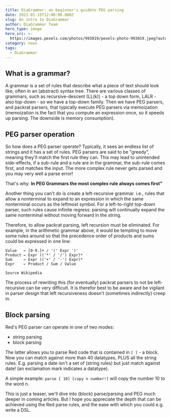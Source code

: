 ```yaml
---
title: DiaGrammar: an beginner's guideto PEG parsing
date: 2021-01-15T12:00:00.000Z
slug: An intro to DiaGrammar
author: DiaGrammar Team
hero_type: image
hero_src: >-
  https://images.pexels.com/photos/993019/pexels-photo-993019.jpeg?auto=compress&cs=tinysrgb&h=650&w=940
category: news
tags:
  - DiaGrammar
---
```

## What is a grammar?

A grammar is a set of rules that describe what a piece of text should look like, often
in an (abstract) syntax tree. There are various classes of grammars, such as 
recursive-descent (LL(k)) - a top down form, LALR - also top-down - so we have a top-down family.
Then we have PEG parsers, and packrat parsers, that typically execute PEG parsers via memoization
(memoization is the fact that you compute an expression once, so it speeds up parsing. The downside
is memory consumption).

## PEG parser operation

So how does a PEG parser operate? Typically, it sees an endless list of strings and it has a set 
of rules. PEG parsers are said to be "greedy", meaning they'll match the first rule they can.
This may lead to unintended side-effects, if a sub-rule and a rule are in the grammar, the sub-rule
comes first, and matches the input. The more complex rule never gets parsed and you may very 
well a parse error! 

That's why:
**In PEG Grammars the most complex rule always comes first"**

Another thing you can't do is create a left-recursive grammar. i.e., rules that allow a nonterminal to expand to an expression in which the same nonterminal occurs as the leftmost symbol. For a left-to-right top-down parser, such rules cause infinite regress: parsing will continually expand the same nonterminal without moving forward in the string.

Therefore, to allow packrat parsing, left recursion must be eliminated. For example, in the arithmetic grammar above, it would be tempting to move some rules around so that the precedence order of products and sums could be expressed in one line:

```
Value   ← [0-9.]+ / '(' Expr ')'
Product ← Expr (('*' / '/') Expr)*
Sum     ← Expr (('+' / '-') Expr)*
Expr    ← Product / Sum / Value
```
`Source Wikipedia`

The process of rewriting this (for eventually) packrat parsers to not be left-recursive can be very difficult. It is therefor best to be aware and be vigilant in parser design that left recursiveness doesn't (sometimes indirectly) 
creep in.

## Block parsing

Red's PEG parser can operate in one of two modes:
- string parsing
- block parsing

The latter allows you to parse Red code that is contained in `[ ]` - a block. Now you can match against more than 40 datatypes, PLUS all the string rules. E.g. parsing a date isn't a set of (string rules) but just match against date! 
(an exclamation mark indicates a datatype).

A simple example:
`parse [ 10] [copy n number!]`
will copy the number 10 to the word n.

This is just a teaser, we'll dive into (block) parse/parsing and PEG much deeper in coming articles. But I hope you
appreciate the depth that can be achieved using the Red parse rules, and the ease with which you could e.g. write a DSL.



